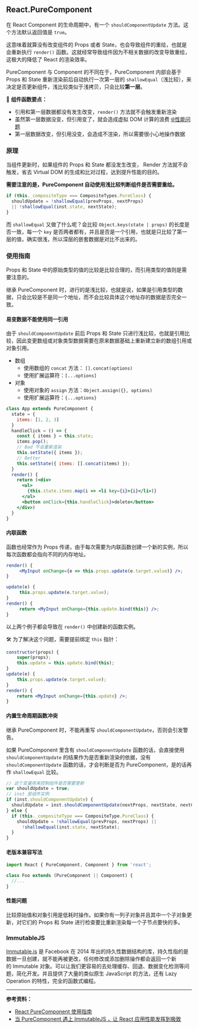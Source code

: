 ## React.PureComponent

在 React Component 的生命周期中，有一个 `shouldComponentUpdate` 方法。这个方法默认返回值是 `true`。

这意味着就算没有改变组件的 Props 或者 State，也会导致组件的重绘，也就是会重新执行 `render()` 函数。这就经常导致组件因为不相关数据的改变导致重绘，这极大的降低了 React 的渲染效率。

PureComponent 与 Component 的不同在于，PureComponent 内部会基于 Props 和 State 重新渲染前后自动执行一次第一层的 `shallowEqual`（浅比较），来决定是否更新组件，浅比较类似于浅拷贝，只会比较**第一层**。

📌 **组件函数要点：**

* 引用和第一层数据都没有发生改变，`render()` 方法就不会触发重新渲染
* 虽然第一层数据没变，但引用变了，就会造成虚拟 DOM 计算的浪费 [🌐性能问题](#性能问题)
* 第一层数据改变，但引用没变，会造成不渲染，所以需要很小心地操作数据

### 原理

当组件更新时，如果组件的 Props 和 State 都没发生改变， Render 方法就不会触发，省去 Virtual DOM 的生成和比对过程，达到提升性能的目的。

**需要注意的是，PureComponent 自动使用浅比较判断组件是否需要重绘。**

```js
if (this._compositeType === CompositeTypes.PureClass) {
  shouldUpdate = !shallowEqual(prevProps, nextProps)
  || !shallowEqual(inst.state, nextState);
}
```

而 `shallowEqual` 又做了什么呢？会比较 `Object.keys(state | props)` 的长度是否一致，每一个 `key` 是否两者都有，并且是否是一个引用，也就是只比较了第一层的值，确实很浅，所以深层的嵌套数据是对比不出来的。

### 使用指南

Props 和 State 中的原始类型的值的比较是比较合理的，而引用类型的值则是需要注意的。

继承 PureComponent 时，进行的是浅比较，也就是说，如果是引用类型的数据，只会比较是不是同一个地址，而不会比较具体这个地址存的数据是否完全一致。

#### 易变数据不能使用同一引用

由于 `shouldCompoenntUpdate` 前后 Props 和 State 只进行浅比较，也就是引用比较，因此变更数组或对象类型数据需要在原来数据基础上重新建立新的数组引用或对象引用。

* 数组
  * 使用数组的 `concat` 方法： `[].concat(options)` 
  * 使用扩展运算符：`[...options]`
* 对象
  * 使用对象的 `assign` 方法：`Object.assign({}, options)`
  * 使用扩展运算符：`{...options}`

```jsx
class App extends PureComponent {
  state = {
    items: [1, 2, 3]
  }
  handleClick = () => {
    const { items } = this.state;
    items.pop();
    // Bad 不会重新渲染
    this.setState({ items });
    // Better
    this.setState({ items: [].concat(items) });
  }
  render() {
    return (<div>
      <ul>
        {this.state.items.map(i => <li key={i}>{i}</li>)}
      </ul>
      <button onClick={this.handleClick}>delete</button>
    </div>)
  }
}
```

#### 内联函数

函数也经常作为 Props 传递，由于每次需要为内联函数创建一个新的实例，所以每次函数都会指向不同的内存地址。

```jsx
render() {
     <MyInput onChange={e => this.props.update(e.target.value)} />;
}
```

```jsx
update(e) {
     this.props.update(e.target.value);
}
render() {
     return <MyInput onChange={this.update.bind(this)} />;
}
```

以上两个例子都会导致在 `render()` 中创建新的函数实例。

🛠 为了解决这个问题，需要提前绑定 `this` 指针：

```jsx
constructor(props) {
    super(props);
    this.update = this.update.bind(this);
}
update(e) {
    this.props.update(e.target.value);
}
render() {
    return <MyInput onChange={this.update} />;
}
```

#### 内置生命周期函数冲突

继承 PureComponent 时，不能再重写 `shouldComponentUpdate`，否则会引发警告。

如果 PureComponent 里含有 `shouldComponentUpdate` 函数的话，会直接使用 `shouldComponentUpdate` 的结果作为是否重新渲染的依据，没有 `shouldComponentUpdate` 函数的话，才会判断是否为 PureComponent，是的话再作 `shallowEqual` 比较。

```js
// 这个变量用来控制组件是否需要更新
var shouldUpdate = true;
// inst 是组件实例
if (inst.shouldComponentUpdate) {
  shouldUpdate = inst.shouldComponentUpdate(nextProps, nextState, nextContext);
} else {
  if (this._compositeType === CompositeType.PureClass) {
    shouldUpdate = !shallowEqual(prevProps, nextProps) ||
      !shallowEqual(inst.state, nextState);
  }
}
```

#### 老版本兼容写法

```jsx
import React { PureComponent, Component } from 'react';

class Foo extends (PureComponent || Component) {
  //...
}
```

#### 性能问题

比较原始值和对象引用是低耗时操作。如果你有一列子对象并且其中一个子对象更新，对它们的 Props 和 State 进行检查要比重新渲染每一个子节点要快的多。

### ImmutableJS

[Immutable.js](https://facebook.github.io/immutable-js/) 是 Facebook 在 2014 年出的持久性数据结构的库，持久性指的是数据一旦创建，就不能再被更改，任何修改或添加删除操作都会返回一个新的 Immutable 对象。可以让我们更容易的去处理缓存、回退、数据变化检测等问题，简化开发。并且提供了大量的类似原生 JavaScript 的方法，还有 Lazy Operation 的特性，完全的函数式编程。

---

**参考资料：**

* [React PureComponent 使用指南](http://www.wulv.site/2017-05-31/react-purecomponent.html)
* [当 PureComponent 遇上 ImmutableJS ，让 React 应用性能发挥到极致](http://www.wulv.site/2017-08-22/purecomponent-immutablejs.html)